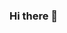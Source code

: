 ### Hi there 👋

<!--
**Sanjayr181/Sanjayr181** is a ✨ _special_ ✨ repository because its `README.md` (this file) appears on your GitHub profile.

Here are some ideas to get you started:

- 🌱 I’m currently learning and developing new skills
- 💬 Ask me about python,HTML,CSS.Flexbox.
- 😄 Pronouns: he/him
-->
